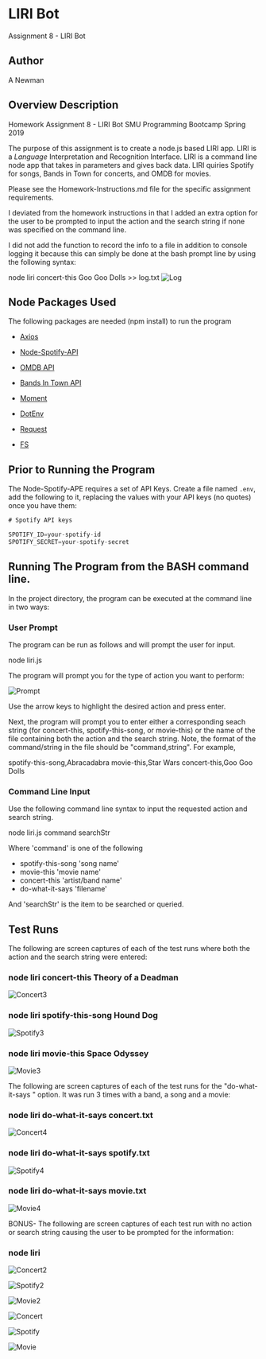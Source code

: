 # LIRI Bot
Assignment 8 - LIRI Bot

## Author
A Newman

## Overview Description
Homework Assignment 8 - LIRI Bot
SMU Programming Bootcamp Spring 2019

The purpose of this assignment is to create a node.js based LIRI app.  LIRI is a _Language_ Interpretation and Recognition Interface. LIRI is a command line node app that takes in parameters and gives back data. LIRI quiries Spotify for songs, Bands in Town for concerts, and OMDB for movies.

Please see the Homework-Instructions.md file for the specific assignment requirements.

I deviated from the homework instructions in that I added an extra option for the user to be prompted to input the action and the search string if none was specified on the command line.

I did not add the function to record the info to a file in addition to console logging it because this can simply be done at the bash prompt line by using the following syntax:

node liri concert-this Goo Goo Dolls >> log.txt
![Log](./images/log.PNG)

## Node Packages Used
The following packages are needed (npm install) to run the program

   * [Axios](https://www.npmjs.com/package/axios)

   * [Node-Spotify-API](https://www.npmjs.com/package/node-spotify-api)

   * [OMDB API](http://www.omdbapi.com)
   
   * [Bands In Town API](http://www.artists.bandsintown.com/bandsintown-api)

   * [Moment](https://www.npmjs.com/package/moment)

   * [DotEnv](https://www.npmjs.com/package/dotenv)

   * [Request](https://www.npmjs.com/package/request)

   * [FS](https://www.npmjs.com/package/fs)

## Prior to Running the Program
The Node-Spotify-APE requires a set of API Keys. Create a file named `.env`, add the following to it, replacing the values with your API keys (no quotes) once you have them:

```js
# Spotify API keys

SPOTIFY_ID=your-spotify-id
SPOTIFY_SECRET=your-spotify-secret

```

## Running The Program from the BASH command line.
In the project directory, the program can be executed at the command line in two ways: 

### User Prompt
The program can be run as follows and will prompt the user for input.

node liri.js

The program will prompt you for the type of action you want to perform:

![Prompt](./images/Capture1.PNG)

Use the arrow keys to highlight the desired action and press enter.

Next, the program will prompt you to enter either a corresponding seach string (for concert-this, spotify-this-song, or movie-this) or the name of the file containing both the action and the search string.  Note, the format of the command/string in the file should be "command,string".  For example, 

spotify-this-song,Abracadabra
movie-this,Star Wars
concert-this,Goo Goo Dolls

### Command Line Input
Use the following command line syntax to input the requested action and search string.

node liri.js command searchStr

Where 'command' is one of the following 

- spotify-this-song 'song name'
- movie-this 'movie name'
- concert-this 'artist/band name'
- do-what-it-says 'filename'

And 'searchStr' is the item to be searched or queried.

## Test Runs

The following are screen captures of each of the test runs where both the action and the search string were entered:

### node liri concert-this Theory of a Deadman
![Concert3](./images/Concert3.PNG)

### node liri spotify-this-song Hound Dog
![Spotify3](./images/Spotify3.PNG)

### node liri movie-this Space Odyssey
![Movie3](./images/Movie3.PNG)

The following are screen captures of each of the test runs for the "do-what-it-says <filename>" option.  It was run 3 times with a band, a song and a movie:
  
### node liri do-what-it-says concert.txt
![Concert4](./images/Concert4.PNG)

### node liri do-what-it-says spotify.txt
![Spotify4](./images/Spotify4.PNG)

### node liri do-what-it-says movie.txt
![Movie4](./images/Movie4.PNG)


BONUS- The following are screen captures of each test run with no action or search string causing the user to be prompted for the information:
### node liri 
![Concert2](./images/Concert2.PNG)

![Spotify2](./images/Spotify2.PNG)

![Movie2](./images/Movie2.PNG)

![Concert](./images/Concert.PNG)

![Spotify](./images/Spotify.PNG)

![Movie](./images/Movie.PNG)



